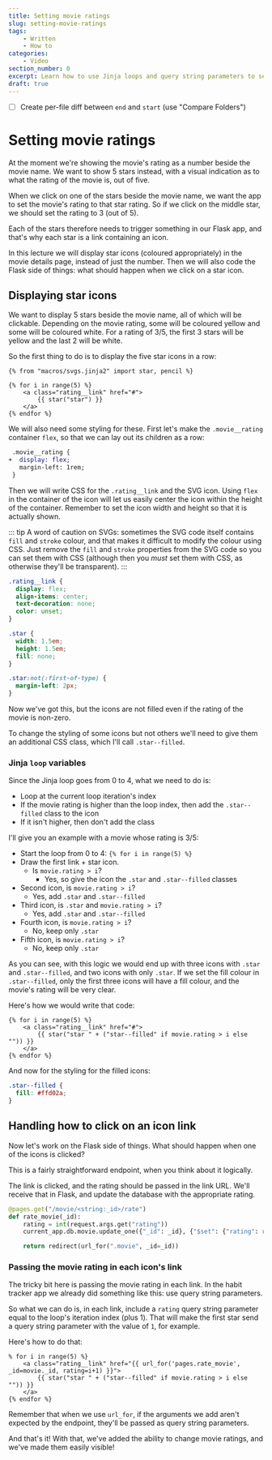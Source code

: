 ```yaml
---
title: Setting movie ratings
slug: setting-movie-ratings
tags:
    - Written
    - How to
categories:
    - Video
section_number: 0
excerpt: Learn how to use Jinja loops and query string parameters to set the movie rating using icons.
draft: true
---
```



- [ ] Create per-file diff between `end` and `start` (use "Compare Folders")


# Setting movie ratings

At the moment we're showing the movie's rating as a number beside the movie name. We want to show 5 stars instead, with a visual indication as to what the rating of the movie is, out of five.

When we click on one of the stars beside the movie name, we want the app to set the movie's rating to that star rating. So if we click on the middle star, we should set the rating to 3 (out of 5).

Each of the stars therefore needs to trigger something in our Flask app, and that's why each star is a link containing an icon.

In this lecture we will display star icons (coloured appropriately) in the movie details page, instead of just the number. Then we will also code the Flask side of things: what should happen when we click on a star icon.

## Displaying star icons

We want to display 5 stars beside the movie name, all of which will be clickable. Depending on the movie rating, some will be coloured yellow and some will be coloured white. For a rating of 3/5, the first 3 stars will be yellow and the last 2 will be white.

So the first thing to do is to display the five star icons in a row:

```jinja2
{% from "macros/svgs.jinja2" import star, pencil %}

{% for i in range(5) %}
    <a class="rating__link" href="#">
        {{ star("star") }}
    </a>
{% endfor %}
```

We will also need some styling for these. First let's make the `.movie__rating` container `flex`, so that we can lay out its children as a row:

```diff
 .movie__rating {
+  display: flex;
   margin-left: 1rem;
 }
```

Then we will write CSS for the `.rating__link` and the SVG icon. Using `flex` in the container of the icon will let us easily center the icon within the height of the container. Remember to set the icon width and height so that it is actually shown.

::: tip
A word of caution on SVGs: sometimes the SVG code itself contains `fill` and `stroke` colour, and that makes it difficult to modify the colour using CSS. Just remove the `fill` and `stroke` properties from the SVG code so you can set them with CSS (although then you _must_ set them with CSS, as otherwise they'll be transparent).
:::

```css
.rating__link {
  display: flex;
  align-items: center;
  text-decoration: none;
  color: unset;
}

.star {
  width: 1.5em;
  height: 1.5em;
  fill: none;
}

.star:not(:first-of-type) {
  margin-left: 2px;
}
```

Now we've got this, but the icons are not filled even if the rating of the movie is non-zero.

To change the styling of some icons but not others we'll need to give them an additional CSS class, which I'll call `.star--filled`.

### Jinja `loop` variables

Since the Jinja loop goes from 0 to 4, what we need to do is:

- Loop at the current loop iteration's index
- If the movie rating is higher than the loop index, then add the `.star--filled` class to the icon
- If it isn't higher, then don't add the class

I'll give you an example with a movie whose rating is 3/5:

- Start the loop from 0 to 4: `{% for i in range(5) %}`
- Draw the first link + star icon.
    - Is `movie.rating > i`?
        - Yes, so give the icon the `.star` and `.star--filled` classes
- Second icon, is `movie.rating > i`?
    - Yes, add `.star` and `.star--filled`
- Third icon, is `.star` and `movie.rating > i`?
    - Yes, add `.star` and `.star--filled`
- Fourth icon, is `movie.rating > i`?
    - No, keep only `.star`
- Fifth icon, is `movie.rating > i`?
    - No, keep only `.star`

As you can see, with this logic we would end up with three icons with `.star` and `.star--filled`, and two icons with only `.star`. If we set the fill colour in `.star--filled`, only the first three icons will have a fill colour, and the movie's rating will be very clear.

Here's how we would write that code:

```jinja2
{% for i in range(5) %}
    <a class="rating__link" href="#">
        {{ star("star " + ("star--filled" if movie.rating > i else "")) }}
    </a>
{% endfor %}
```

And now for the styling for the filled icons:

```css
.star--filled {
  fill: #ffd02a;
}
```

## Handling how to click on an icon link

Now let's work on the Flask side of things. What should happen when one of the icons is clicked?

This is a fairly straightforward endpoint, when you think about it logically.

The link is clicked, and the rating should be passed in the link URL. We'll receive that in Flask, and update the database with the appropriate rating.

```py
@pages.get("/movie/<string:_id>/rate")
def rate_movie(_id):
    rating = int(request.args.get("rating"))
    current_app.db.movie.update_one({"_id": _id}, {"$set": {"rating": rating}})

    return redirect(url_for(".movie", _id=_id))
```

### Passing the movie rating in each icon's link

The tricky bit here is passing the movie rating in each link. In the habit tracker app we already did something like this: use query string parameters.

So what we can do is, in each link, include a `rating` query string parameter equal to the loop's iteration index (plus 1). That will make the first star send a query string parameter with the value of `1`, for example.

Here's how to do that:

```jinja2
% for i in range(5) %}
    <a class="rating__link" href="{{ url_for('pages.rate_movie', _id=movie._id, rating=i+1) }}">
        {{ star("star " + ("star--filled" if movie.rating > i else "")) }}
    </a>
{% endfor %}
```

Remember that when we use `url_for`, if the arguments we add aren't expected by the endpoint, they'll be passed as query string parameters.

And that's it! With that, we've added the ability to change movie ratings, and we've made them easily visible!